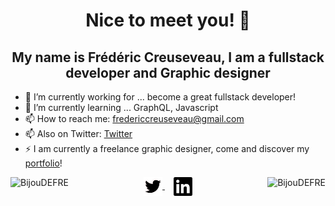 <h1 align="center">Nice to meet you! 👋</h1>

<h2 align="center">My name is Frédéric Creuseveau, I am a fullstack developer and Graphic designer</h3>

- 🔭 I’m currently working for ... become a great fullstack developer!
- 🌱 I’m currently learning ... GraphQL, Javascript
- 📫 How to reach me: fredericcreuseveau@gmail.com
- 📫 Also on Twitter: [Twitter](https://twitter.com/bijoudefre)
- ⚡ I am currently a freelance graphic designer, come and discover my [portfolio](https://frederic-creuseveau-portfolio.netlify.app/)!

<div align="center">
<img align="left" style="height: 11em" src="https://github-readme-stats.vercel.app/api?username=BijouDEFRE&show_icons=true&count_private=false" alt="BijouDEFRE"/>
<img align="right" style="height: 11em" src="https://github-readme-stats.vercel.app/api/top-langs/?username=BijouDEFRE&layout=compact" alt="BijouDEFRE" />
</div>

<!-- ![Frédéric Creuseveau's GitHub stats](https://github-readme-stats.vercel.app/api?username=BijouDEFRE&show_icons=true)
[![Top Langs](https://github-readme-stats.vercel.app/api/top-langs/?username=BijouDEFRE&layout=compact)](https://github.com/anuraghazra/github-readme-stats) -->

<div align="center">
<a style="margin: 0.5em" href="https://twitter.com/bijoudefre" target="blank">
<img align="center" src="twitter.svg" alt="bijoudefre" height="30" width="30" />
</a>
<a style="margin: 0.5em" href="https://www.linkedin.com/in/frédéric-creuseveau/" target="blank">
<img align="center" src="linkedin.svg" alt="https://www.linkedin.com/in/frédéric-creuseveau/" height="30" width="30" />
</a>
</div>